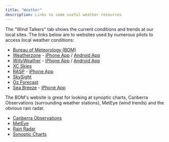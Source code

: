 ```yaml
---
title: "Weather"
description: Links to some useful weather resources
---
```


The "Wind Talkers" tab shows the current conditions and trends at our
local sites. The links below are to websites used by numerous pilots to
access local weather conditions:

* [Bureau of Meteorology (BOM)]
* [Weatherzone] - [iPhone App][Weatherzone iPhone App] / [Android App][Weatherzone Android App]
* [WillyWeather] - [iPhone App][WillyWeather iPhone App] / [Android App][WillyWeather Android App]
* [XC Skies] 
* [RASP] - [iPhone App][RASP iPhone App]
* [SkySight]
* [Oz Forecast]
* [Sea Breeze] - [iPhone App][Sea Breeze iPhone App]

The BOM's website is great for looking at synoptic charts, Canberra
Observations (surrounding weather stations), MetEye (wind trends) and
the obvious rain radar.

* [Canberra Observations]
* [MetEye]
* [Rain Radar]
* [Synoptic Charts]

[Bureau of Meteorology (BOM)]: http://www.bom.gov.au/
[Weatherzone]: http://www.weatherzone.com.au/
[Weatherzone iPhone App]: https://itunes.apple.com/au/app/weatherzone/id409060691?mt=8
[Weatherzone Android App]: https://play.google.com/store/apps/details?id=au.com.weatherzone.android.weatherzonefreeapp&hl=en
[WillyWeather]: http://www.willyweather.com.au/
[WillyWeather iPhone App]: https://itunes.apple.com/au/app/weather-by-willyweather/id592978502?mt=8
[WillyWeather Android App]: https://play.google.com/store/apps/details?id=au.com.willyweather&hl=en
[XC Skies]: http://www.xcskies.com
[RASP]: http://glidingforecast.on.net/RASP/RASPtable.html:
[RASP iPhone App]: https://itunes.apple.com/au/app/rasp/id426040634?mt=8
[SkySight]: https://skysight.io
[Oz Forecast]: http://ozforecast.com.au/
[Sea Breeze]: https://www.seabreeze.com.au
[Sea Breeze iPhone App]: https://itunes.apple.com/au/app/seabreeze/id510545941?mt=8
[Canberra Observations]: http://www.bom.gov.au/act/observations/canberra.shtml?ref=hdr
[MetEye]: http://www.bom.gov.au/australia/meteye/
[Rain Radar]: http://www.bom.gov.au/products/IDR403.loop.shtml#skip
[Synoptic Charts]: http://www.bom.gov.au/australia/charts/synoptic_col.shtml
